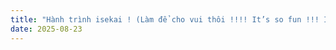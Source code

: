 ```yaml
---
title: "Hành trình isekai ! (Làm để cho vui thôi !!!! It’s so fun !!! I didn’t mean anything.)"
date: 2025-08-23
---
```


